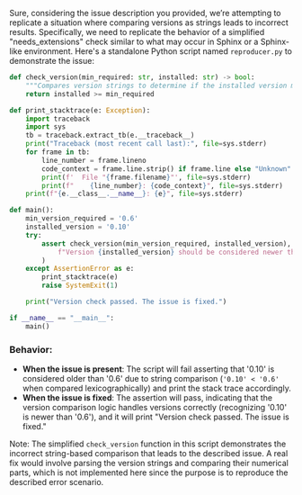 Sure, considering the issue description you provided, we’re attempting to replicate a situation where comparing versions as strings leads to incorrect results. Specifically, we need to replicate the behavior of a simplified "needs_extensions" check similar to what may occur in Sphinx or a Sphinx-like environment. Here's a standalone Python script named `reproducer.py` to demonstrate the issue:

```python
def check_version(min_required: str, installed: str) -> bool:
    """Compares version strings to determine if the installed version meets the minimum requirement."""
    return installed >= min_required

def print_stacktrace(e: Exception):
    import traceback
    import sys
    tb = traceback.extract_tb(e.__traceback__)
    print("Traceback (most recent call last):", file=sys.stderr)
    for frame in tb:
        line_number = frame.lineno
        code_context = frame.line.strip() if frame.line else "Unknown"
        print(f'  File "{frame.filename}"', file=sys.stderr)
        print(f"    {line_number}: {code_context}", file=sys.stderr)
    print(f"{e.__class__.__name__}: {e}", file=sys.stderr)

def main():
    min_version_required = '0.6'
    installed_version = '0.10'
    try:
        assert check_version(min_version_required, installed_version), (
            f"Version {installed_version} should be considered newer than {min_version_required}"
        )
    except AssertionError as e:
        print_stacktrace(e)
        raise SystemExit(1)

    print("Version check passed. The issue is fixed.")

if __name__ == "__main__":
    main()
```

### Behavior:
- **When the issue is present**: The script will fail asserting that '0.10' is considered older than '0.6' due to string comparison (`'0.10' < '0.6'` when compared lexicographically) and print the stack trace accordingly.
- **When the issue is fixed**: The assertion will pass, indicating that the version comparison logic handles versions correctly (recognizing '0.10' is newer than '0.6'), and it will print "Version check passed. The issue is fixed."

Note: The simplified `check_version` function in this script demonstrates the incorrect string-based comparison that leads to the described issue. A real fix would involve parsing the version strings and comparing their numerical parts, which is not implemented here since the purpose is to reproduce the described error scenario.